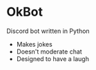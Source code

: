 # OkBot
Discord bot written in Python

- Makes jokes
- Doesn't moderate chat
- Designed to have a laugh
